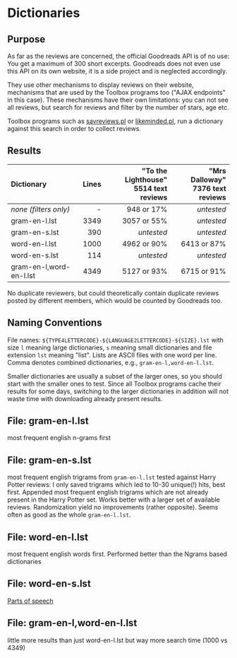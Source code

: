 # Dictionaries

## Purpose

As far as the reviews are concerned, the official Goodreads API is of no use:
You get a maximum of 300 short excerpts. Goodreads does not even use this API on
its own website, it is a side project and is neglected accordingly. 

They use other mechanisms to display reviews on their website, mechanisms that
are used by the Toolbox programs too ("AJAX endpoints" in this case). 
These mechanisms have their own limitations: you can not see all reviews, 
but search for reviews and filter by the number of stars, age etc.

Toolbox programs such as [savreviews.pl](../savreviews.md) or [likeminded.pl](../likeminded.md), 
run a dictionary against this search in order to collect reviews.


## Results

| Dictionary              | Lines | "To the Lighthouse"<br>5514 text reviews | "Mrs Dalloway"<br>7376 text reviews |
|:------------------------|------:|-------------:|--------------:|
| _none (filters only)_   |     - |  948 or 17%  |   _untested_
| gram-en-l.lst           |  3349 | 3057 or 55%  |   _untested_
| gram-en-s.lst           |   390 |   _untested_ |   _untested_
| word-en-l.lst           |  1000 | 4962 or 90%  | 6413 or 87%
| word-en-s.lst           |   114 |   _untested_ |   _untested_
| gram-en-l,word-en-l.lst |  4349 | 5127 or 93%  | 6715 or 91%


No duplicate reviewers, but could theoretically contain duplicate reviews
posted by different members, which would be counted by Goodreads too.

    
## Naming Conventions

File names: `${TYPE4LETTERCODE}-${LANGUAGE2LETTERCODE}-${SIZE}.lst` with 
size `l` meaning large dictionaries, `s` meaning small dictionaries and file
extension `lst` meaning "list". Lists are ASCII files with one word per line.
Comma denotes combined dictionaries, e.g., `gram-en-l,word-en-l.lst`.

Smaller dictionaries are usually a subset of the larger ones, so you should 
start with the smaller ones to test. Since all Toolbox programs cache their 
results for some days, switching to the larger dictionaries in addition 
will not waste time with downloading already present results.


## File: gram-en-l.lst

most frequent english n-grams first


## File: gram-en-s.lst

most frequent english trigrams from `gram-en-l.lst` tested against
Harry Potter reviews: I only saved trigrams which led to 10-30 unique(!) hits,
best first.  Appended most frequent english trigrams which are not already
present in the Harry Potter set.  Works better with a larger set of available
reviews.  Randomization yield no improvements (rather opposite). 
Seems often as good as the whole `gram-en-l.lst`.


## File: word-en-l.lst

most frequent english words first.
Performed better than the Ngrams based dictionaries


## File: word-en-s.lst

[Parts of speech](https://en.wikipedia.org/wiki/Most_common_words_in_English#Parts_of_speech)


## File: gram-en-l,word-en-l.lst

little more results than just word-en-l.lst
but way more search time (1000 vs 4349)

